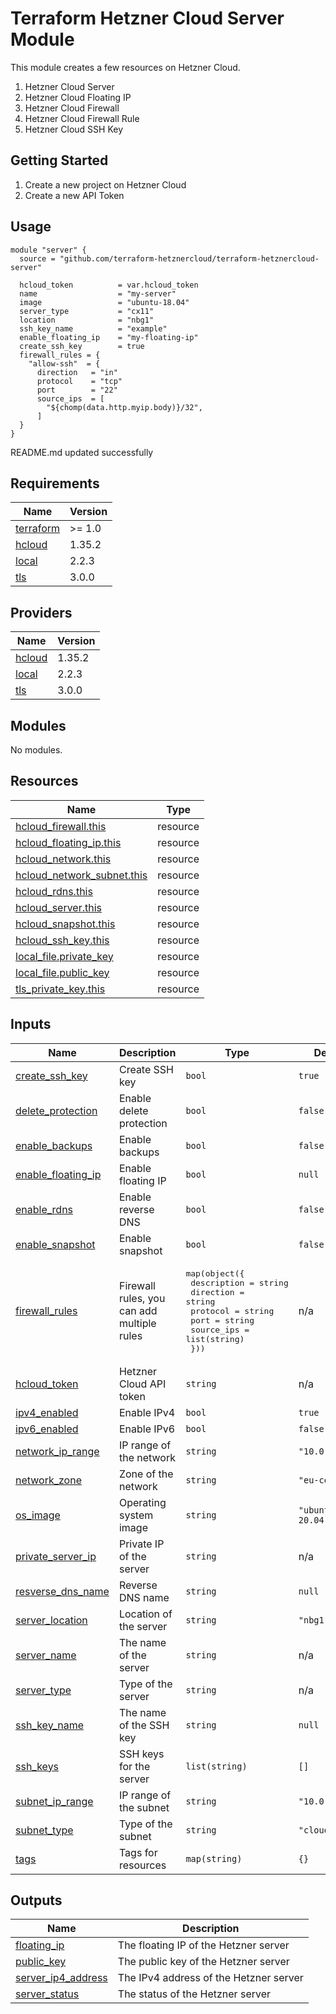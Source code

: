 # Terraform Hetzner Cloud Server Module

This module creates a few resources on Hetzner Cloud.

1. Hetzner Cloud Server
2. Hetzner Cloud Floating IP
3. Hetzner Cloud Firewall
4. Hetzner Cloud Firewall Rule
5. Hetzner Cloud SSH Key

## Getting Started

1. Create a new project on Hetzner Cloud
2. Create a new API Token

## Usage

```hcl
module "server" {
  source = "github.com/terraform-hetznercloud/terraform-hetznercloud-server"
  
  hcloud_token          = var.hcloud_token
  name                  = "my-server"
  image                 = "ubuntu-18.04"
  server_type           = "cx11"
  location              = "nbg1"
  ssh_key_name          = "example"
  enable_floating_ip    = "my-floating-ip"
  create_ssh_key        = true
  firewall_rules = {
    "allow-ssh"  = {
      direction   = "in"
      protocol    = "tcp"
      port        = "22"
      source_ips  = [
        "${chomp(data.http.myip.body)}/32",
      ]
  }
}
```
<!-- BEGINNING OF PRE-COMMIT-TERRAFORM DOCS HOOK -->
README.md updated successfully
<!-- END OF PRE-COMMIT-TERRAFORM DOCS HOOK -->

<!-- BEGIN_TF_DOCS -->
## Requirements

| Name | Version |
|------|---------|
| <a name="requirement_terraform"></a> [terraform](#requirement\_terraform) | >= 1.0 |
| <a name="requirement_hcloud"></a> [hcloud](#requirement\_hcloud) | 1.35.2 |
| <a name="requirement_local"></a> [local](#requirement\_local) | 2.2.3 |
| <a name="requirement_tls"></a> [tls](#requirement\_tls) | 3.0.0 |

## Providers

| Name | Version |
|------|---------|
| <a name="provider_hcloud"></a> [hcloud](#provider\_hcloud) | 1.35.2 |
| <a name="provider_local"></a> [local](#provider\_local) | 2.2.3 |
| <a name="provider_tls"></a> [tls](#provider\_tls) | 3.0.0 |

## Modules

No modules.

## Resources

| Name | Type |
|------|------|
| [hcloud_firewall.this](https://registry.terraform.io/providers/hetznercloud/hcloud/1.35.2/docs/resources/firewall) | resource |
| [hcloud_floating_ip.this](https://registry.terraform.io/providers/hetznercloud/hcloud/1.35.2/docs/resources/floating_ip) | resource |
| [hcloud_network.this](https://registry.terraform.io/providers/hetznercloud/hcloud/1.35.2/docs/resources/network) | resource |
| [hcloud_network_subnet.this](https://registry.terraform.io/providers/hetznercloud/hcloud/1.35.2/docs/resources/network_subnet) | resource |
| [hcloud_rdns.this](https://registry.terraform.io/providers/hetznercloud/hcloud/1.35.2/docs/resources/rdns) | resource |
| [hcloud_server.this](https://registry.terraform.io/providers/hetznercloud/hcloud/1.35.2/docs/resources/server) | resource |
| [hcloud_snapshot.this](https://registry.terraform.io/providers/hetznercloud/hcloud/1.35.2/docs/resources/snapshot) | resource |
| [hcloud_ssh_key.this](https://registry.terraform.io/providers/hetznercloud/hcloud/1.35.2/docs/resources/ssh_key) | resource |
| [local_file.private_key](https://registry.terraform.io/providers/hashicorp/local/2.2.3/docs/resources/file) | resource |
| [local_file.public_key](https://registry.terraform.io/providers/hashicorp/local/2.2.3/docs/resources/file) | resource |
| [tls_private_key.this](https://registry.terraform.io/providers/hashicorp/tls/3.0.0/docs/resources/private_key) | resource |

## Inputs

| Name | Description | Type | Default | Required |
|------|-------------|------|---------|:--------:|
| <a name="input_create_ssh_key"></a> [create\_ssh\_key](#input\_create\_ssh\_key) | Create SSH key | `bool` | `true` | no |
| <a name="input_delete_protection"></a> [delete\_protection](#input\_delete\_protection) | Enable delete protection | `bool` | `false` | no |
| <a name="input_enable_backups"></a> [enable\_backups](#input\_enable\_backups) | Enable backups | `bool` | `false` | no |
| <a name="input_enable_floating_ip"></a> [enable\_floating\_ip](#input\_enable\_floating\_ip) | Enable floating IP | `bool` | `null` | no |
| <a name="input_enable_rdns"></a> [enable\_rdns](#input\_enable\_rdns) | Enable reverse DNS | `bool` | `false` | no |
| <a name="input_enable_snapshot"></a> [enable\_snapshot](#input\_enable\_snapshot) | Enable snapshot | `bool` | `false` | no |
| <a name="input_firewall_rules"></a> [firewall\_rules](#input\_firewall\_rules) | Firewall rules, you can add multiple rules | <pre>map(object({<br>    description = string<br>    direction   = string<br>    protocol    = string<br>    port        = string<br>    source_ips  = list(string)<br>  }))</pre> | n/a | yes |
| <a name="input_hcloud_token"></a> [hcloud\_token](#input\_hcloud\_token) | Hetzner Cloud API token | `string` | n/a | yes |
| <a name="input_ipv4_enabled"></a> [ipv4\_enabled](#input\_ipv4\_enabled) | Enable IPv4 | `bool` | `true` | no |
| <a name="input_ipv6_enabled"></a> [ipv6\_enabled](#input\_ipv6\_enabled) | Enable IPv6 | `bool` | `false` | no |
| <a name="input_network_ip_range"></a> [network\_ip\_range](#input\_network\_ip\_range) | IP range of the network | `string` | `"10.0.0.0/16"` | no |
| <a name="input_network_zone"></a> [network\_zone](#input\_network\_zone) | Zone of the network | `string` | `"eu-central"` | no |
| <a name="input_os_image"></a> [os\_image](#input\_os\_image) | Operating system image | `string` | `"ubuntu-20.04"` | no |
| <a name="input_private_server_ip"></a> [private\_server\_ip](#input\_private\_server\_ip) | Private IP of the server | `string` | n/a | yes |
| <a name="input_resverse_dns_name"></a> [resverse\_dns\_name](#input\_resverse\_dns\_name) | Reverse DNS name | `string` | `null` | no |
| <a name="input_server_location"></a> [server\_location](#input\_server\_location) | Location of the server | `string` | `"nbg1"` | no |
| <a name="input_server_name"></a> [server\_name](#input\_server\_name) | The name of the server | `string` | n/a | yes |
| <a name="input_server_type"></a> [server\_type](#input\_server\_type) | Type of the server | `string` | n/a | yes |
| <a name="input_ssh_key_name"></a> [ssh\_key\_name](#input\_ssh\_key\_name) | The name of the SSH key | `string` | `null` | no |
| <a name="input_ssh_keys"></a> [ssh\_keys](#input\_ssh\_keys) | SSH keys for the server | `list(string)` | `[]` | no |
| <a name="input_subnet_ip_range"></a> [subnet\_ip\_range](#input\_subnet\_ip\_range) | IP range of the subnet | `string` | `"10.0.1.0/24"` | no |
| <a name="input_subnet_type"></a> [subnet\_type](#input\_subnet\_type) | Type of the subnet | `string` | `"cloud"` | no |
| <a name="input_tags"></a> [tags](#input\_tags) | Tags for resources | `map(string)` | `{}` | no |

## Outputs

| Name | Description |
|------|-------------|
| <a name="output_floating_ip"></a> [floating\_ip](#output\_floating\_ip) | The floating IP of the Hetzner server |
| <a name="output_public_key"></a> [public\_key](#output\_public\_key) | The public key of the Hetzner server |
| <a name="output_server_ip4_address"></a> [server\_ip4\_address](#output\_server\_ip4\_address) | The IPv4 address of the Hetzner server |
| <a name="output_server_status"></a> [server\_status](#output\_server\_status) | The status of the Hetzner server |
<!-- END_TF_DOCS -->